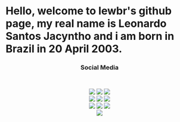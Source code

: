 # Hello, welcome to lewbr's github page, my real name is Leonardo Santos Jacyntho and i am born in Brazil in 20 April 2003.
<h3 align="center"> Social Media </h3>
<br />
<p align="center">
<a href="https://www.twitter.com/lew_br"><img src="https://img.shields.io/badge/gmail-EA4335.svg?&style=for-the-badge&logo=gmail&logoColor=white"/></a>
<a href="https://www.twitter.com/lew_br"><img src="https://img.shields.io/badge/discord-7289DA.svg?&style=for-the-badge&logo=discord&logoColor=white"/></a>
<a href="https://www.twitter.com/lew_br"><img src="https://img.shields.io/badge/facebook-3b5998.svg?&style=for-the-badge&logo=facebook&logoColor=white"/></a>
<br>
<a href="https://www.twitter.com/lew_br"><img src="https://img.shields.io/badge/twitter-%230077B5.svg?&style=for-the-badge&logo=twitter&logoColor=white"/></a>
<a href="https://instagram.com/lewbr"><img src="https://img.shields.io/badge/instagram-%23E4405F.svg?&style=for-the-badge&logo=instagram&logoColor=white"/></a>
<a href="https://www.twitter.com/lew_br"><img src="https://img.shields.io/badge/github-211F1F.svg?&style=for-the-badge&logo=github&logoColor=white"/></a>
<br>
<a href="https://www.twitter.com/lew_br"><img src="https://img.shields.io/badge/steam-171a21.svg?&style=for-the-badge&logo=steam&logoColor=white"/></a>
<a href="https://www.twitter.com/lew_br"><img src="https://img.shields.io/badge/spotify-1DB954.svg?&style=for-the-badge&logo=spotify&logoColor=white"/></a>
<a href="https://www.twitter.com/lew_br"><img src="https://img.shields.io/badge/youtube-FF0000.svg?&style=for-the-badge&logo=youtube&logoColor=white"/></a>
<br>
<a href="https://www.twitter.com/lew_br"><img src="https://img.shields.io/badge/twitch-6441a5.svg?&style=for-the-badge&logo=twitch&logoColor=white"/></a>
</p>
